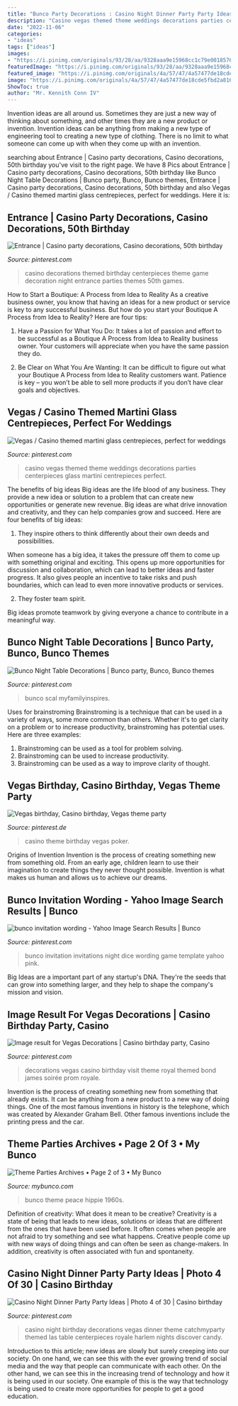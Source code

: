 ```yaml
---
title: "Bunco Party Decorations : Casino Night Dinner Party Party Ideas"
description: "Casino vegas themed theme weddings decorations parties centerpieces glass martini centrepieces perfect"
date: "2022-11-06"
categories:
- "ideas"
tags: ["ideas"]
images:
- "https://i.pinimg.com/originals/93/28/aa/9328aaa9e15968cc1c79e00185763860.jpg"
featuredImage: "https://i.pinimg.com/originals/93/28/aa/9328aaa9e15968cc1c79e00185763860.jpg"
featured_image: "https://i.pinimg.com/originals/4a/57/47/4a57477de18cde5fbd2a81697ce020f2.jpg"
image: "https://i.pinimg.com/originals/4a/57/47/4a57477de18cde5fbd2a81697ce020f2.jpg"
ShowToc: true
author: "Mr. Kennith Conn IV"
---
```



Invention ideas are all around us. Sometimes they are just a new way of thinking about something, and other times they are a new product or invention. Invention ideas can be anything from making a new type of engineering tool to creating a new type of clothing. There is no limit to what someone can come up with when they come up with an invention.

	

		
searching about Entrance | Casino party decorations, Casino decorations, 50th birthday you've visit to the right page. We have 8 Pics about Entrance | Casino party decorations, Casino decorations, 50th birthday like Bunco Night Table Decorations | Bunco party, Bunco, Bunco themes, Entrance | Casino party decorations, Casino decorations, 50th birthday and also Vegas / Casino themed martini glass centrepieces, perfect for weddings. Here it is:
		
    
## Entrance | Casino Party Decorations, Casino Decorations, 50th Birthday

<img loading=lazy src="https://i.pinimg.com/originals/8e/a8/05/8ea8059d4391971fc8434b48753fe60e.jpg" onerror="this.onerror=null;this.src='https://tse4.mm.bing.net/th?id=OIP.UpyLsEywH1ajcC1mO5HDaQAAAA&amp;pid=15.1';" alt="Entrance | Casino party decorations, Casino decorations, 50th birthday">

_Source: pinterest.com_

>casino decorations themed birthday centerpieces theme game decoration night entrance parties themes 50th games. 

	

How to Start a Boutique: A Process from Idea to Reality
As a creative business owner, you know that having an ideas for a new product or service is key to any successful business. But how do you start your Boutique A Process from Idea to Reality? Here are four tips:
1. Have a Passion for What You Do: It takes a lot of passion and effort to be successful as a Boutique A Process from Idea to Reality business owner. Your customers will appreciate when you have the same passion they do.

2. Be Clear on What You Are Wanting: It can be difficult to figure out what your Boutique A Process from Idea to Reality customers want. Patience is key – you won’t be able to sell more products if you don’t have clear goals and objectives.


    
## Vegas / Casino Themed Martini Glass Centrepieces, Perfect For Weddings

<img loading=lazy src="https://i.pinimg.com/originals/93/28/aa/9328aaa9e15968cc1c79e00185763860.jpg" onerror="this.onerror=null;this.src='https://tse3.mm.bing.net/th?id=OIP.VBsV4swuDUlrxdij3IpG5gHaJ4&amp;pid=15.1';" alt="Vegas / Casino themed martini glass centrepieces, perfect for weddings">

_Source: pinterest.com_

>casino vegas themed theme weddings decorations parties centerpieces glass martini centrepieces perfect. 

	

The benefits of big ideas
Big ideas are the life blood of any business. They provide a new idea or solution to a problem that can create new opportunities or generate new revenue. Big ideas are what drive innovation and creativity, and they can help companies grow and succeed. Here are four benefits of big ideas:
1. They inspire others to think differently about their own deeds and possibilities.

When someone has a big idea, it takes the pressure off them to come up with something original and exciting. This opens up more opportunities for discussion and collaboration, which can lead to better ideas and faster progress. It also gives people an incentive to take risks and push boundaries, which can lead to even more innovative products or services.

2. They foster team spirit.

Big ideas promote teamwork by giving everyone a chance to contribute in a meaningful way.

    
## Bunco Night Table Decorations | Bunco Party, Bunco, Bunco Themes

<img loading=lazy src="https://i.pinimg.com/736x/e6/93/d0/e693d0b698cde0779fbcd5230ead5728.jpg" onerror="this.onerror=null;this.src='https://tse3.mm.bing.net/th?id=OIP.J462YZHJ3Jnue4DzNwV-mgHaGV&amp;pid=15.1';" alt="Bunco Night Table Decorations | Bunco party, Bunco, Bunco themes">

_Source: pinterest.com_

>bunco scal myfamilyinspires. 

	

Uses for brainstroming
Brainstroming is a technique that can be used in a variety of ways, some more common than others. Whether it's to get clarity on a problem or to increase productivity, brainstroming has potential uses. Here are three examples: 

1) Brainstroming can be used as a tool for problem solving.
2) Brainstroming can be used to increase productivity.
3) Brainstroming can be used as a way to improve clarity of thought.

    
## Vegas Birthday, Casino Birthday, Vegas Theme Party

<img loading=lazy src="https://i.pinimg.com/736x/7c/da/bf/7cdabfeef677034bc756df143aa96556--poker-birthday-party-ideas-casino-wedding-theme.jpg" onerror="this.onerror=null;this.src='https://tse2.mm.bing.net/th?id=OIP.06FA8sVA0T8zzLkzleXgSgHaL5&amp;pid=15.1';" alt="Vegas birthday, Casino birthday, Vegas theme party">

_Source: pinterest.de_

>casino theme birthday vegas poker. 

	

Origins of Invention
Invention is the process of creating something new from something old. From an early age, children learn to use their imagination to create things they never thought possible. Invention is what makes us human and allows us to achieve our dreams.

    
## Bunco Invitation Wording - Yahoo Image Search Results | Bunco

<img loading=lazy src="https://i.pinimg.com/originals/4a/57/47/4a57477de18cde5fbd2a81697ce020f2.jpg" onerror="this.onerror=null;this.src='https://tse4.mm.bing.net/th?id=OIP.ip9l8M1mNAHu1aJ_1elA5gHaLR&amp;pid=15.1';" alt="bunco invitation wording - Yahoo Image Search Results | Bunco">

_Source: pinterest.com_

>bunco invitation invitations night dice wording game template yahoo pink. 

	

Big Ideas are a important part of any startup's DNA. They're the seeds that can grow into something larger, and they help to shape the company's mission and vision.

    
## Image Result For Vegas Decorations | Casino Birthday Party, Casino

<img loading=lazy src="https://i.pinimg.com/originals/03/32/89/0332897f5420d2093aaa5a2df562ea56.jpg" onerror="this.onerror=null;this.src='https://tse2.mm.bing.net/th?id=OIP.E-KWOiof86rYZM1EcRaoHgHaLH&amp;pid=15.1';" alt="Image result for Vegas Decorations | Casino birthday party, Casino">

_Source: pinterest.com_

>decorations vegas casino birthday visit theme royal themed bond james soirée prom royale. 

	

Invention is the process of creating something new from something that already exists. It can be anything from a new product to a new way of doing things. One of the most famous inventions in history is the telephone, which was created by Alexander Graham Bell. Other famous inventions include the printing press and the car.

    
## Theme Parties Archives • Page 2 Of 3 • My Bunco

<img loading=lazy src="https://i0.wp.com/mybunco.com/wp-content/uploads/2015/07/peace-love-bunco-feat.png?resize=650%2C300" onerror="this.onerror=null;this.src='https://tse4.mm.bing.net/th?id=OIP.Hc5W4tHCFK-mWFo3EtnRyQHaDa&amp;pid=15.1';" alt="Theme Parties Archives • Page 2 of 3 • My Bunco">

_Source: mybunco.com_

>bunco theme peace hippie 1960s. 

	

Definition of creativity: What does it mean to be creative?
Creativity is a state of being that leads to new ideas, solutions or ideas that are different from the ones that have been used before. It often comes when people are not afraid to try something and see what happens. Creative people come up with new ways of doing things and can often be seen as change-makers. In addition, creativity is often associated with fun and spontaneity.

    
## Casino Night Dinner Party Party Ideas | Photo 4 Of 30 | Casino Birthday

<img loading=lazy src="https://i.pinimg.com/originals/9e/1b/4f/9e1b4f5b2d5aad38aa12ac296ba6793b.jpg" onerror="this.onerror=null;this.src='https://tse2.mm.bing.net/th?id=OIP.nUMz4ZKWCGL2IkERRZqAhwHaJ4&amp;pid=15.1';" alt="Casino Night Dinner Party Party Ideas | Photo 4 of 30 | Casino birthday">

_Source: pinterest.com_

>casino night birthday decorations vegas dinner theme catchmyparty themed las table centerpieces royale harlem nights discover candy. 

	

Introduction to this article; new ideas are slowly but surely creeping into our society. On one hand, we can see this with the ever growing trend of social media and the way that people can communicate with each other. On the other hand, we can see this in the increasing trend of technology and how it is being used in our society. One example of this is the way that technology is being used to create more opportunities for people to get a good education.

